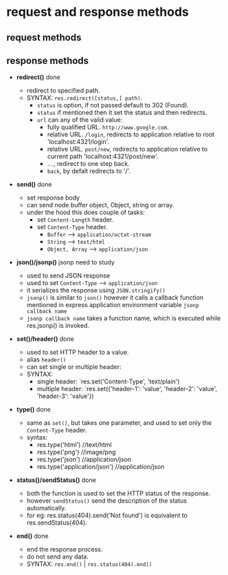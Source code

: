 # request and response methods

## request methods

## response methods

* **redirect()** done
  * redirect to specified path.
  * SYNTAX: `res.redirect([status,] path)`.
    * `status` is option, if not passed default to 302 (Found).
    * `status` if mentioned then it set the status and then redirects.
    * `url` can any of the valid value:
      * fully qualified URL. `http://www.google.com`.
      * relative URL. `/login`, redirects to application relative to root 'localhost:4321/login'.
      * relative URL. `post/new`, redirects to application relative to current path 'localhost:4321/post/new'.
      * `..`, redirect to one step back.
      * `back`, by defalt redirects to '/'.

* **send()** done
  * set response body
  * can send node buffer object, Object, string or array.
  * under the hood this does couple of tasks:
    * set `Content-Length` header.
    * set `Content-Type` header.
      * `Buffer` --> `application/octat-stream`
      * `String` --> `text/html`
      * `Object, Array` --> `application/json`

* **json()/jsonp()** jsonp need to study
  * used to send JSON response
  * used to set `Content-Type` --> `application/json`
  * it serializes the response using `JSON.stringify()`
  * `jsonp()` is similar to `json()` however it calls a callback function mentioned in express application environment variable `jsonp callback name`
  * `jsonp callback name` takes a function name, which is executed while res.jsonp() is invoked.

* **set()/header()** done
  * used to set HTTP header to a value.
  * alias `header()`
  * can set single or multiple header:
  * SYNTAX:
    * single header: `res.set('Content-Type', 'text/plain')
    * multiple header: `res.set({'header-1': 'value', 'header-2': 'value', 'header-3': 'value'})

* **type()** done
  * same as `set()`, but takes one parameter, and used to set only the `Content-Type` header.
  * syntax:
    * res.type('html') //text/html
    * res.type('png') //image/png
    * res.type('json') //application/json
    * res.type('application/json') //application/json

* **status()/sendStatus()** done
  * both the function is used to set the HTTP status of the response.
  * however `sendStatus()` send the description of the status automatically.
  * for eg: res.status(404).send('Not found') is equivalent to res.sendStatus(404).

* **end()** done
  * end the response process.
  * do not send any data.
  * SYNTAX: `res.end()` | `res.status(404).end()`